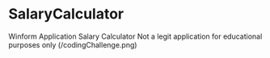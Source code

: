 # SalaryCalculator
Winform Application Salary Calculator
Not a legit application for educational purposes only
(/codingChallenge.png)
